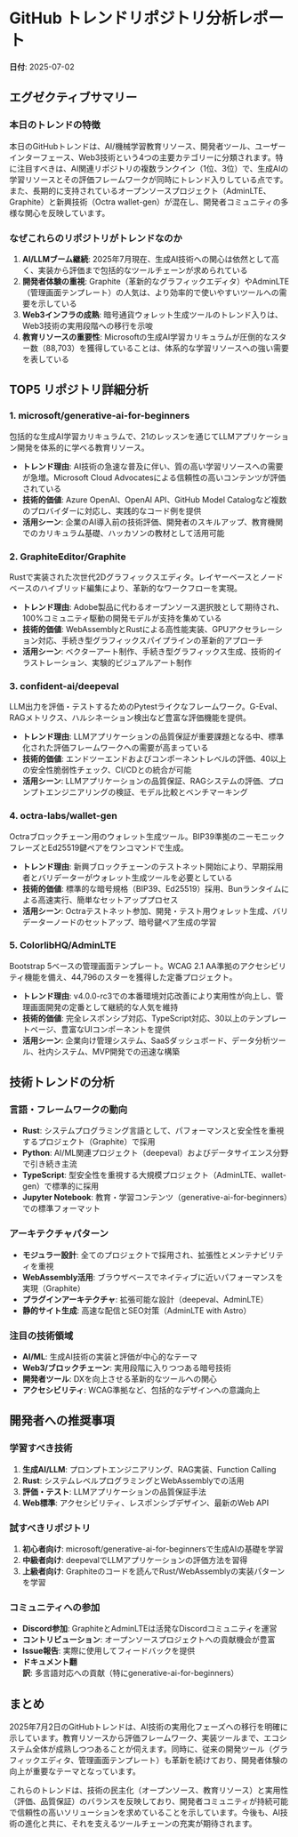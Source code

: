 # GitHub トレンドリポジトリ分析レポート

**日付**: 2025-07-02

## エグゼクティブサマリー

### 本日のトレンドの特徴
本日のGitHubトレンドは、AI/機械学習教育リソース、開発者ツール、ユーザーインターフェース、Web3技術という4つの主要カテゴリーに分類されます。特に注目すべきは、AI関連リポジトリの複数ランクイン（1位、3位）で、生成AIの学習リソースとその評価フレームワークが同時にトレンド入りしている点です。また、長期的に支持されているオープンソースプロジェクト（AdminLTE、Graphite）と新興技術（Octra wallet-gen）が混在し、開発者コミュニティの多様な関心を反映しています。

### なぜこれらのリポジトリがトレンドなのか
1. **AI/LLMブーム継続**: 2025年7月現在、生成AI技術への関心は依然として高く、実装から評価まで包括的なツールチェーンが求められている
2. **開発者体験の重視**: Graphite（革新的なグラフィックエディタ）やAdminLTE（管理画面テンプレート）の人気は、より効率的で使いやすいツールへの需要を示している
3. **Web3インフラの成熟**: 暗号通貨ウォレット生成ツールのトレンド入りは、Web3技術の実用段階への移行を示唆
4. **教育リソースの重要性**: Microsoftの生成AI学習カリキュラムが圧倒的なスター数（88,703）を獲得していることは、体系的な学習リソースへの強い需要を表している

## TOP5 リポジトリ詳細分析

### 1. microsoft/generative-ai-for-beginners
包括的な生成AI学習カリキュラムで、21のレッスンを通じてLLMアプリケーション開発を体系的に学べる教育リソース。
- **トレンド理由**: AI技術の急速な普及に伴い、質の高い学習リソースへの需要が急増。Microsoft Cloud Advocatesによる信頼性の高いコンテンツが評価されている
- **技術的価値**: Azure OpenAI、OpenAI API、GitHub Model Catalogなど複数のプロバイダーに対応し、実践的なコード例を提供
- **活用シーン**: 企業のAI導入前の技術評価、開発者のスキルアップ、教育機関でのカリキュラム基礎、ハッカソンの教材として活用可能

### 2. GraphiteEditor/Graphite
Rustで実装された次世代2Dグラフィックスエディタ。レイヤーベースとノードベースのハイブリッド編集により、革新的なワークフローを実現。
- **トレンド理由**: Adobe製品に代わるオープンソース選択肢として期待され、100%コミュニティ駆動の開発モデルが支持を集めている
- **技術的価値**: WebAssemblyとRustによる高性能実装、GPUアクセラレーション対応、手続き型グラフィックスパイプラインの革新的アプローチ
- **活用シーン**: ベクターアート制作、手続き型グラフィックス生成、技術的イラストレーション、実験的ビジュアルアート制作

### 3. confident-ai/deepeval
LLM出力を評価・テストするためのPytestライクなフレームワーク。G-Eval、RAGメトリクス、ハルシネーション検出など豊富な評価機能を提供。
- **トレンド理由**: LLMアプリケーションの品質保証が重要課題となる中、標準化された評価フレームワークへの需要が高まっている
- **技術的価値**: エンドツーエンドおよびコンポーネントレベルの評価、40以上の安全性脆弱性チェック、CI/CDとの統合が可能
- **活用シーン**: LLMアプリケーションの品質保証、RAGシステムの評価、プロンプトエンジニアリングの検証、モデル比較とベンチマーキング

### 4. octra-labs/wallet-gen
Octraブロックチェーン用のウォレット生成ツール。BIP39準拠のニーモニックフレーズとEd25519鍵ペアをワンコマンドで生成。
- **トレンド理由**: 新興ブロックチェーンのテストネット開始により、早期採用者とバリデーターがウォレット生成ツールを必要としている
- **技術的価値**: 標準的な暗号規格（BIP39、Ed25519）採用、Bunランタイムによる高速実行、簡単なセットアッププロセス
- **活用シーン**: Octraテストネット参加、開発・テスト用ウォレット生成、バリデーターノードのセットアップ、暗号鍵ペア生成の学習

### 5. ColorlibHQ/AdminLTE
Bootstrap 5ベースの管理画面テンプレート。WCAG 2.1 AA準拠のアクセシビリティ機能を備え、44,796のスターを獲得した定番プロジェクト。
- **トレンド理由**: v4.0.0-rc3での本番環境対応改善により実用性が向上し、管理画面開発の定番として継続的な人気を維持
- **技術的価値**: 完全レスポンシブ対応、TypeScript対応、30以上のテンプレートページ、豊富なUIコンポーネントを提供
- **活用シーン**: 企業向け管理システム、SaaSダッシュボード、データ分析ツール、社内システム、MVP開発での迅速な構築

## 技術トレンドの分析

### 言語・フレームワークの動向
- **Rust**: システムプログラミング言語として、パフォーマンスと安全性を重視するプロジェクト（Graphite）で採用
- **Python**: AI/ML関連プロジェクト（deepeval）およびデータサイエンス分野で引き続き主流
- **TypeScript**: 型安全性を重視する大規模プロジェクト（AdminLTE、wallet-gen）で標準的に採用
- **Jupyter Notebook**: 教育・学習コンテンツ（generative-ai-for-beginners）での標準フォーマット

### アーキテクチャパターン
- **モジュラー設計**: 全てのプロジェクトで採用され、拡張性とメンテナビリティを重視
- **WebAssembly活用**: ブラウザベースでネイティブに近いパフォーマンスを実現（Graphite）
- **プラグインアーキテクチャ**: 拡張可能な設計（deepeval、AdminLTE）
- **静的サイト生成**: 高速な配信とSEO対策（AdminLTE with Astro）

### 注目の技術領域
- **AI/ML**: 生成AI技術の実装と評価が中心的なテーマ
- **Web3/ブロックチェーン**: 実用段階に入りつつある暗号技術
- **開発者ツール**: DXを向上させる革新的なツールへの関心
- **アクセシビリティ**: WCAG準拠など、包括的なデザインへの意識向上

## 開発者への推奨事項

### 学習すべき技術
1. **生成AI/LLM**: プロンプトエンジニアリング、RAG実装、Function Calling
2. **Rust**: システムレベルプログラミングとWebAssemblyでの活用
3. **評価・テスト**: LLMアプリケーションの品質保証手法
4. **Web標準**: アクセシビリティ、レスポンシブデザイン、最新のWeb API

### 試すべきリポジトリ
1. **初心者向け**: microsoft/generative-ai-for-beginnersで生成AIの基礎を学習
2. **中級者向け**: deepevalでLLMアプリケーションの評価方法を習得
3. **上級者向け**: Graphiteのコードを読んでRust/WebAssemblyの実装パターンを学習

### コミュニティへの参加
- **Discord参加**: GraphiteとAdminLTEは活発なDiscordコミュニティを運営
- **コントリビューション**: オープンソースプロジェクトへの貢献機会が豊富
- **Issue報告**: 実際に使用してフィードバックを提供
- **ドキュメント翻訳**: 多言語対応への貢献（特にgenerative-ai-for-beginners）

## まとめ
2025年7月2日のGitHubトレンドは、AI技術の実用化フェーズへの移行を明確に示しています。教育リソースから評価フレームワーク、実装ツールまで、エコシステム全体が成熟しつつあることが伺えます。同時に、従来の開発ツール（グラフィックエディタ、管理画面テンプレート）も革新を続けており、開発者体験の向上が重要なテーマとなっています。

これらのトレンドは、技術の民主化（オープンソース、教育リソース）と実用性（評価、品質保証）のバランスを反映しており、開発者コミュニティが持続可能で信頼性の高いソリューションを求めていることを示しています。今後も、AI技術の進化と共に、それを支えるツールチェーンの充実が期待されます。